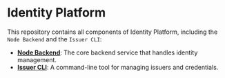 # Identity Platform

This repository contains all components of Identity Platform, including the `Node Backend` and the `Issuer CLI`:

- [**Node Backend**](./cmd/node/README.md): The core backend service that handles identity management.
- [**Issuer CLI**](./cmd/issuer/README.md): A command-line tool for managing issuers and credentials.
